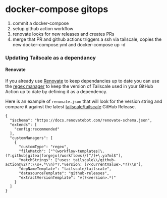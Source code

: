 # docker-compose gitops

1. commit a docker-compose
2. setup github action workflow
3. renovate looks for new releases and creates PRs
4. merge that PR and github actions triggers a ssh via tailscale, copies the new docker-compose.yml and docker-compose up -d

### Updating Tailscale as a dependancy

#### Renovate

If you already use [Renovate](https://docs.renovatebot.com/) to keep dependancies up to date you can use the [regex manager](https://docs.renovatebot.com/modules/manager/regex/) to keep the version of Tailscale used in your GitHub Action up to date by defining it as a dependency.

Here is an example of `renovate.json` that will look for the version string and compare it against the latest [tailscale/tailscale](https://github.com/tailscale/tailscale) GitHub Release.

```json5
{
  "$schema": "https://docs.renovatebot.com/renovate-schema.json",
  "extends": [
    "config:recommended"
  ],
  "customManagers": [
    {
      "customType": "regex",
      "fileMatch": ["^(workflow-templates|\.(?:github|gitea|forgejo)/workflows)/[^/]+\.ya?ml$"],
      "matchStrings": ["uses: tailscale\\/github-action@v2(?:\\s+.*\\n)*?.*version: (?<currentValue>.*?)\\n"],
      "depNameTemplate": "tailscale/tailscale",
      "datasourceTemplate": "github-releases",
      "extractVersionTemplate": "v(?<version>.*)"
    }
  ]
}
```